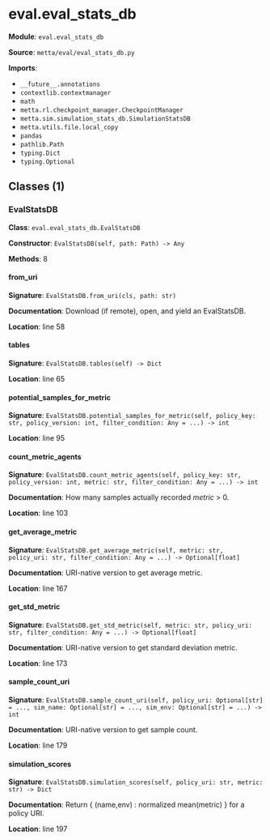 # eval.eval_stats_db

**Module**: `eval.eval_stats_db`

**Source**: `metta/eval/eval_stats_db.py`

**Imports**:
- `__future__.annotations`
- `contextlib.contextmanager`
- `math`
- `metta.rl.checkpoint_manager.CheckpointManager`
- `metta.sim.simulation_stats_db.SimulationStatsDB`
- `metta.utils.file.local_copy`
- `pandas`
- `pathlib.Path`
- `typing.Dict`
- `typing.Optional`

## Classes (1)

### EvalStatsDB

**Class**: `eval.eval_stats_db.EvalStatsDB`

**Constructor**: `EvalStatsDB(self, path: Path) -> Any`

**Methods**: 8

#### from_uri

**Signature**: `EvalStatsDB.from_uri(cls, path: str)`

**Documentation**: Download (if remote), open, and yield an EvalStatsDB.

**Location**: line 58

#### tables

**Signature**: `EvalStatsDB.tables(self) -> Dict`

**Location**: line 65

#### potential_samples_for_metric

**Signature**: `EvalStatsDB.potential_samples_for_metric(self, policy_key: str, policy_version: int, filter_condition: Any = ...) -> int`

**Location**: line 95

#### count_metric_agents

**Signature**: `EvalStatsDB.count_metric_agents(self, policy_key: str, policy_version: int, metric: str, filter_condition: Any = ...) -> int`

**Documentation**: How many samples actually recorded *metric* > 0.

**Location**: line 103

#### get_average_metric

**Signature**: `EvalStatsDB.get_average_metric(self, metric: str, policy_uri: str, filter_condition: Any = ...) -> Optional[float]`

**Documentation**: URI-native version to get average metric.

**Location**: line 167

#### get_std_metric

**Signature**: `EvalStatsDB.get_std_metric(self, metric: str, policy_uri: str, filter_condition: Any = ...) -> Optional[float]`

**Documentation**: URI-native version to get standard deviation metric.

**Location**: line 173

#### sample_count_uri

**Signature**: `EvalStatsDB.sample_count_uri(self, policy_uri: Optional[str] = ..., sim_name: Optional[str] = ..., sim_env: Optional[str] = ...) -> int`

**Documentation**: URI-native version to get sample count.

**Location**: line 179

#### simulation_scores

**Signature**: `EvalStatsDB.simulation_scores(self, policy_uri: str, metric: str) -> Dict`

**Documentation**: Return { (name,env) : normalized mean(metric) } for a policy URI.

**Location**: line 197


